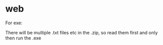# web
For exe:

There will be multiple .txt files etc in the .zip, so read them first and only then run the .exe
